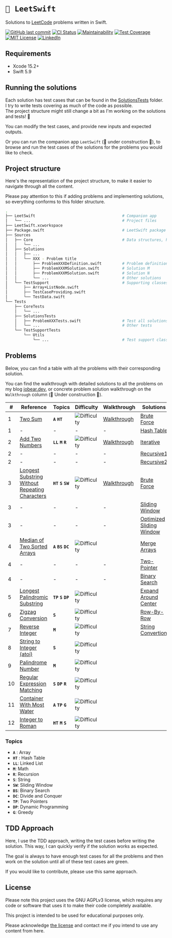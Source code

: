 # `🧮 LeetSwift`

Solutions to [LeetCode](https://leetcode.com/) problems written in Swift.

[![GitHub last commit][last-commit-shield]][last-commit-url]
[![CI Status][ci-status-shield]][ci-status-url]
[![Maintainability][maintainability-shield]][maintainability-url]
[![Test Coverage][coverage-shield]][coverage-url]
[![MIT License][license-shield]][license-url]
[![LinkedIn][linkedin-shield]][linkedin-url]

## Requirements

* Xcode 15.2+
* Swift 5.9

## Running the solutions

Each solution has test cases that can be found in the [SolutionsTests][solutions-tests-folder] folder.  
I try to write tests covering as much of the code as possible.  
The project structure might still change a bit as I'm working on  the solutions and tests! 😬

You can modify the test cases, and provide new inputs and expected outputs.

Or you can run the companion app `LeetSwift` (🚧 under construction 👷), to browse and run the test cases of the solutions for the problems you would like to check.

## Project structure
Here's the representation of the project structure, to make it easier to navigate through all the content.  

Please pay attention to this if adding problems and implementing solutions, so everything conforms to this folder structure.
``` bash
.
├── LeetSwift                                      # Companion app
│   └── ...                                        # Project files
├── LeetSwift.xcworkspace
├── Package.swift                                  # LeetSwift package spec
├── Sources
│   ├── Core                                       # Data structures, helpers, etc.
│   │   └── ...
│   ├── Solutions
│   │   ├── ...
│   │   └── XXX - Problem title
│   │       ├── ProblemXXXDefinition.swift         # Problem definition
│   │       ├── ProblemXXXMSolution.swift          # Solution M
│   │       ├── ProblemXXXMSolution.swift          # Solution N
│   │       └── ...                                # Other solutions
│   └── TestSupport                                # Supporting classes / extensions
│       ├── Array+ListNode.swift
│       ├── TestCaseProviding.swift
│       └── TestData.swift
└── Tests
    ├── CoreTests
    │   └── ...
    ├── SolutionsTests
    │   ├── ProblemXXXTests.swift                  # Test all solutions for Problem XXX
    │   └── ...                                    # Other tests
    └── TestSupportTests
        └── Utils
            └── ...                                # Test support classes
```

## Problems

Below, you can find a table with all the problems with their corresponding solution.

You can find the walkthrough with detailed solutions to all the problems on my blog [jobear.dev][jobear-algo-url], or concrete problem solution walkthrough on the `Walkthrough` column (🚧 Under construction 👷).

| # | Reference | Topics | Difficulty | Walkthrough | Solutions | Time | Space |
| --- | --- | --- | --- | --- | --- | --- | --- |
| 1 | [Two Sum][001-problem] | **`A`** **`HT`** | ![Difficulty][difficulty-easy-shield] | [Walkthrough][001-walkthrough] | [Brute Force][001-solution1] | `O(n²)` | `O(1)` |
| 1 | - | - | - | - | [Hash Table][001-solution2] | `O(n)` | `O(n)` |
| 2 | [Add Two Numbers][002-problem] | **`LL`** **`M`** **`R`** | ![Difficulty][difficulty-medium-shield] | [Walkthrough][002-walkthrough] | [Iterative][002-solution1] | `O(max(m,n))` | `O(1)` |
| 2 | - | - | - | - | [Recursive1][002-solution2] | `O(max(m,n))` | `O(1)` |
| 2 | - | - | - | - | [Recursive2][002-solution3] | `O(min(m,n))` | `O(1)` |
| 3 | [Longest Substring Without Repeating Characters][003-problem] | **`HT`** **`S`** **`SW`** | ![Difficulty][difficulty-medium-shield] | [Walkthrough][003-walkthrough] | [Brute Force][003-solution1] | `O(n²)` | `O(min(m,n))` |
| 3 | - | - | - | - | [Sliding Window][003-solution2] | `O(n)` | `O(min(m,n))` |
| 3 | - | - | - | - | [Optimized Sliding Window][003-solution3] | `O(n)` | `O(1)` |
| 4 | [Median of Two Sorted Arrays][004-problem] | **`A`** **`BS`** **`DC`** | ![Difficulty][difficulty-hard-shield] | | [Merge Arrays][004-solution1] | `O((m+n)log(m+n))` | `O(m+n)` |
| 4 | - | - | - | - | [Two-Pointer][004-solution2] | `O(m+n)` | `O(m+n)` |
| 4 | - | - | - | - | [Binary Search][004-solution3] | `O(log(min(m, n)))` | `O(1)` |
| 5 | [Longest Palindromic Substring][005-problem] | **`TP`** **`S`** **`DP`** | ![Difficulty][difficulty-medium-shield] | | [Expand Around Center][005-solution1] | `O(n²)` | `O(n²)` |
| 6 | [Zigzag Conversion][006-problem] | **`S`** | ![Difficulty][difficulty-medium-shield] | | [Row-By-Row][006-solution1] | `O(n)` | `O(n)` |
| 7 | [Reverse Integer][007-problem] | **`M`** | ![Difficulty][difficulty-medium-shield] | | [String Convertion][007-solution1] | `O(n)` | `O(n)` |
| 8 | [String to Integer (atoi)][008-problem] | **`S`** | ![Difficulty][difficulty-medium-shield] | | | | |
| 9 | [Palindrome Number][009-problem] | **`M`** | ![Difficulty][difficulty-easy-shield] | | | | |
| 10 | [Regular Expression Matching][010-problem] | **`S`** **`DP`** **`R`** | ![Difficulty][difficulty-hard-shield] | | | | |
| 11 | [Container With Most Water][011-problem] | **`A`** **`TP`** **`G`** | ![Difficulty][difficulty-medium-shield] | | | | |
| 12 | [Integer to Roman][012-problem] | **`HT`** **`M`** **`S`** | ![Difficulty][difficulty-medium-shield] | | | | |

### Topics
- **`A`** : Array
- **`HT`** : Hash Table
- **`LL`**: Linked List
- **`M`**: Math
- **`R`**: Recursion
- **`S`**: String
- **`SW`**: Sliding Window
- **`BS`**: Binary Search
- **`DC`**: Divide and Conquer
- **`TP`**: Two Pointers
- **`DP`**: Dynamic Programming
- **`G`**: Greedy

## TDD Approach
Here, I use the TDD approach, writing the test cases before writing the solution. This way, I can quickly verify if the solution works as expected.

The goal is always to have enough test cases for all the problems and then work on the solution until all of these test cases are green.

If you would like to contribute, please use this same approach.

## License

Please note this project uses the GNU AGPLv3 license, which requires any code or software that uses it to make their code completely available.

This project is intended to be used for educational purposes only.

Please acknowledge [the license](https://github.com/jobearrr/LeetSwift/blob/main/LICENSE) and contact me if you intend to use any content from here.

<!-- Markdown references https://www.markdownguide.org/basic-syntax/#reference-style-links -->
[last-commit-shield]: https://img.shields.io/github/last-commit/jobearrr/LeetSwift?style=flat
[last-commit-url]: https://github.com/jobearrr/LeetSwift/commits/master
[ci-status-shield]: https://github.com/jobearrr/LeetSwift/actions/workflows/ci.yml/badge.svg
[ci-status-url]: https://github.com/jobearrr/LeetSwift/actions/workflows/ci.yml

[maintainability-shield]: https://api.codeclimate.com/v1/badges/0d1c5ec4499a5290300a/maintainability
[maintainability-url]: https://codeclimate.com/github/jobearrr/LeetSwift/maintainability
[coverage-shield]: https://api.codeclimate.com/v1/badges/0d1c5ec4499a5290300a/test_coverage
[coverage-url]: https://codeclimate.com/github/jobearrr/LeetSwift/test_coverage

[license-shield]: https://img.shields.io/github/license/jobearrr/LeetSwift.svg?style=flat
[license-url]: https://github.com/jobearrr/LeetSwift?tab=AGPL-3.0-1-ov-file#readme
[linkedin-shield]: https://img.shields.io/badge/-jobertsa-0072b1?style=flat&logo=Linkedin&logoColor=white
[linkedin-url]: https://www.linkedin.com/in/jobertsa
[jobear-blog-url]: https://jobear.dev
[jobear-algo-url]: https://jobear.dev/algo-hub/

[solutions-tests-folder]: https://github.com/jobearrr/LeetSwift/tree/main/Tests/SolutionsTests

[difficulty-easy-shield]: https://img.shields.io/badge/Easy-brightgreen.svg
[difficulty-medium-shield]: https://img.shields.io/badge/Medium-yellow.svg
[difficulty-hard-shield]: https://img.shields.io/badge/Hard-red.svg

[001-problem]: https://leetcode.com/problems/two-sum
[001-walkthrough]: https://jobear.dev/algo-hub/leetcode/001-two-sum
[001-solution1]: /Sources/Solutions/001%20-%20Two%20Sum/Problem001BruteForceSolution.swift
[001-solution2]: /Sources/Solutions/001%20-%20Two%20Sum/Problem001HashTableSolution.swift

[002-problem]: https://leetcode.com/problems/add-two-numbers
[002-walkthrough]: https://jobear.dev/algo-hub/leetcode/002-add-two-numbers
[002-solution1]: /Sources/Solutions/002%20-%20Add%20Two%20Numbers/Problem002IterativeSolution.swift
[002-solution2]: /Sources/Solutions/002%20-%20Add%20Two%20Numbers/Problem002RecursiveHelperSolution.swift
[002-solution3]: /Sources/Solutions/002%20-%20Add%20Two%20Numbers/Problem002RecursiveSolution.swift

[003-problem]: https://leetcode.com/problems/longest-substring-without-repeating-characters
[003-walkthrough]: https://jobear.dev/algo-hub/leetcode/003-longest-substring-without-repeating-characters/
[003-solution1]: /Sources/Solutions/003%20-%20Longest%20Substring%20Without%20Repeating%20Characters/Problem003BruteForceSolution.swift
[003-solution2]: /Sources/Solutions/003%20-%20Longest%20Substring%20Without%20Repeating%20Characters/Problem003SlidingWindowSolution.swift
[003-solution3]: /Sources/Solutions/003%20-%20Longest%20Substring%20Without%20Repeating%20Characters/Problem003OptimizedSlidingWindowSolution.swift

[004-problem]: https://leetcode.com/problems/median-of-two-sorted-arrays
[004-walkthrough]: https://jobear.dev/algo-hub/leetcode/004-median-of-two-sorted-arrays/
[004-solution1]: /Sources/Solutions/004%20-%20Median%20of%20Two%20Sorted%20Arrays/Problem004MergeSolution.swift
[004-solution2]: /Sources/Solutions/004%20-%20Median%20of%20Two%20Sorted%20Arrays/Problem004TwoPointerSolution.swift
[004-solution3]: /Sources/Solutions/004%20-%20Median%20of%20Two%20Sorted%20Arrays/Problem004BinarySearchSolution.swift

[005-problem]: https://leetcode.com/problems/longest-palindromic-substring
[005-walkthrough]: https://jobear.dev/algo-hub
[005-solution1]: /Sources/Solutions/005%20-%20Longest%20Palindromic%20Substring

[006-problem]: https://leetcode.com/problems/zigzag-conversion
[006-walkthrough]: https://jobear.dev/algo-hub
[006-solution1]: /Sources/Solutions/006%20-%20Zigzag%20Conversion/Problem006RowByRowSolution.swift

[007-problem]: https://leetcode.com/problems/reverse-integer
[007-walkthrough]: https://jobear.dev/algo-hub
[007-solution1]: /Sources/Solutions/007%20-%20Reverse%20Integer/Problem007StringConversionSolution.swift

[008-problem]: https://leetcode.com/problems/string-to-integer-atoi
[008-walkthrough]: https://jobear.dev/algo-hub

[009-problem]: https://leetcode.com/problems/palindrome-number
[009-walkthrough]: https://jobear.dev/algo-hub

[010-problem]: https://leetcode.com/problems/regular-expression-matching
[010-walkthrough]: https://jobear.dev/algo-hub

[011-problem]: https://leetcode.com/problems/container-with-most-water
[011-walkthrough]: https://jobear.dev/algo-hub

[012-problem]: https://leetcode.com/problems/integer-to-roman
[012-walkthrough]: https://jobear.dev/algo-hub
